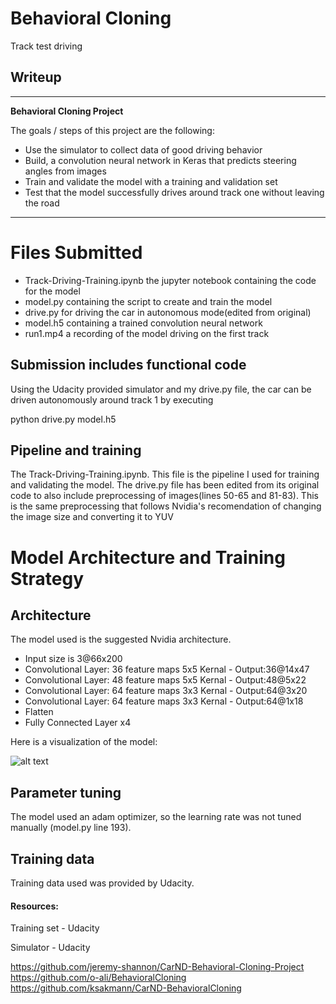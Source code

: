 # **Behavioral Cloning** 
   Track test driving
## Writeup

---

**Behavioral Cloning Project**

The goals / steps of this project are the following:
* Use the simulator to collect data of good driving behavior
* Build, a convolution neural network in Keras that predicts steering angles from images
* Train and validate the model with a training and validation set
* Test that the model successfully drives around track one without leaving the road


[//]: # (Image References)

[image1]: ./media/NvidiaArch.png "Nvidia Architecture"



---
# Files Submitted

* Track-Driving-Training.ipynb the jupyter notebook containing the code for the model
* model.py containing the script to create and train the model
* drive.py for driving the car in autonomous mode(edited from original)
* model.h5 containing a trained convolution neural network 
* run1.mp4 a recording of the model driving on the first track


##  Submission includes functional code
Using the Udacity provided simulator and my drive.py file, the car can be driven autonomously around track 1 by executing 

python drive.py model.h5


##  Pipeline and training

The Track-Driving-Training.ipynb. This file is the pipeline I used for training and validating the model.
The drive.py file has been edited from its original code to also include preprocessing of images(lines 50-65 and 81-83). This is the same preprocessing that follows 
Nvidia's recomendation of changing the image size  and converting it to YUV 

# Model Architecture and Training Strategy

##  Architecture

The model used is the suggested Nvidia architecture.
* Input size is 3@66x200
* Convolutional Layer: 36 feature maps 5x5 Kernal - Output:36@14x47
* Convolutional Layer: 48 feature maps 5x5 Kernal - Output:48@5x22
* Convolutional Layer: 64 feature maps 3x3 Kernal - Output:64@3x20
* Convolutional Layer: 64 feature maps 3x3 Kernal - Output:64@1x18
* Flatten
* Fully Connected Layer x4

Here is a visualization of the model:

![alt text][image1]

##  Parameter tuning

The model used an adam optimizer, so the learning rate was not tuned manually (model.py line 193).

##  Training data

Training data used was provided by Udacity.




#### Resources:
Training set - Udacity

Simulator - Udacity

 https://github.com/jeremy-shannon/CarND-Behavioral-Cloning-Project https://github.com/o-ali/BehavioralCloning https://github.com/ksakmann/CarND-BehavioralCloning
